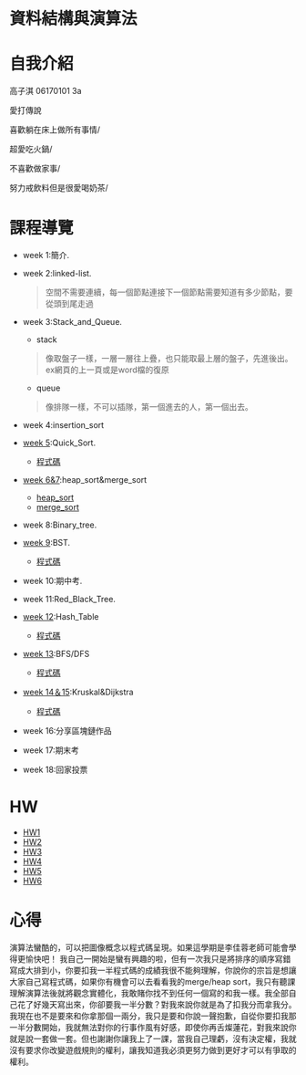 # 資料結構與演算法


# 自我介紹  
高子淇 06170101 3a  

  愛打傳說
  
  喜歡躺在床上做所有事情/
  
  超愛吃火鍋/
  
  不喜歡做家事/
  
  努力戒飲料但是很愛喝奶茶/
  
# 課程導覽
- week 1:簡介. 
- week 2:linked-list.
  >空間不需要連續，每一個節點連接下一個節點需要知道有多少節點，要從頭到尾走過
- week 3:Stack_and_Queue. 
  * stack
  >像取盤子一樣，一層一層往上疊，也只能取最上層的盤子，先進後出。ex網頁的上一頁或是word檔的復原
  * queue
  >像排隊一樣，不可以插隊，第一個進去的人，第一個出去。
- week 4:insertion_sort
- [week 5](https://github.com/tzuchyi/class_exercise/tree/master/HW1):Quick_Sort.
   * [程式碼](https://github.com/tzuchyi/class_exercise/blob/master/HW1/QuickSort_change.ipynb)
- [week 6&7](https://github.com/tzuchyi/class_exercise/tree/master/HW2):heap_sort&merge_sort  

    * [heap_sort](https://github.com/tzuchyi/class_exercise/blob/master/HW2/heap_sort_06170101.py)
    * [merge_sort](https://github.com/tzuchyi/class_exercise/blob/master/HW2/merge_sort_06170101.py)
- week 8:Binary_tree. 
- [week 9](https://github.com/tzuchyi/class_exercise/blob/master/HW3/Binary_Search_Tree_%E6%96%B0%E5%A2%9E%E5%88%AA%E9%99%A4%E6%9F%A5%E8%A9%A2%E4%BF%AE%E6%94%B9%E5%8A%9F%E8%83%BD%E8%AA%AA%E6%98%8E.ipynb):BST.  

   * [程式碼](https://github.com/tzuchyi/class_exercise/blob/master/HW3/binary_search_tree_06170101.py)
- week 10:期中考. 
- week 11:Red_Black_Tree. 
- [week 12](https://github.com/tzuchyi/class_exercise/blob/master/HW4/hash_table%E8%A3%BD%E4%BD%9C.ipynb):Hash_Table  

   * [程式碼](https://github.com/tzuchyi/class_exercise/blob/master/HW4/hash_table_06170101.py)
- [week 13](https://github.com/tzuchyi/class_exercise/blob/master/HW5/BFS_DFS%E6%B5%81%E7%A8%8B%E5%9C%96.ipynb):BFS/DFS  

   * [程式碼](https://github.com/tzuchyi/class_exercise/blob/master/HW5/BFS_06170101.pyy)
- [week 14＆15](https://github.com/tzuchyi/class_exercise/blob/master/HW6/Dijkstra_06170101.py):Kruskal&Dijkstra
   * [程式碼](HW6/Dijkstra_06170108.py)
- week 16:分享區塊鏈作品
- week 17:期末考
- week 18:回家投票


# HW
- [HW1](https://github.com/hello02923/lai/blob/master/HW1/readme.md)
- [HW2](https://github.com/tzuchyi/class_exercise/tree/master/HW2)
- [HW3](https://github.com/tzuchyi/class_exercise/tree/master/HW3) 
- [HW4](https://github.com/tzuchyi/class_exercise/tree/master/HW4)
- [HW5](https://github.com/tzuchyi/class_exercise/tree/master/HW5)
- [HW6](https://github.com/tzuchyi/class_exercise/tree/master/HW6)

# 心得
演算法蠻酷的，可以把圖像概念以程式碼呈現。如果這學期是李佳蓉老師可能會學得更愉快吧！
我自己一開始是蠻有興趣的啦，但有一次我只是將排序的順序寫錯寫成大排到小，你要扣我一半程式碼的成績我很不能夠理解，你說你的宗旨是想讓大家自己寫程式碼，如果你有機會可以去看看我的merge/heap sort，我只有聽課理解演算法後就將觀念實體化，我敢賭你找不到任何一個寫的和我一樣。我全部自己花了好幾天寫出來，你卻要我一半分數？對我來說你就是為了扣我分而拿我分。我現在也不是要來和你拿那個一兩分，我只是要和你說一聲抱歉，自從你要扣我那一半分數開始，我就無法對你的行事作風有好感，即使你再舌燦蓮花，對我來說你就是說一套做一套。但也謝謝你讓我上了一課，當我自己理虧，沒有決定權，我就沒有要求你改變遊戲規則的權利，讓我知道我必須更努力做到更好才可以有爭取的權利。
